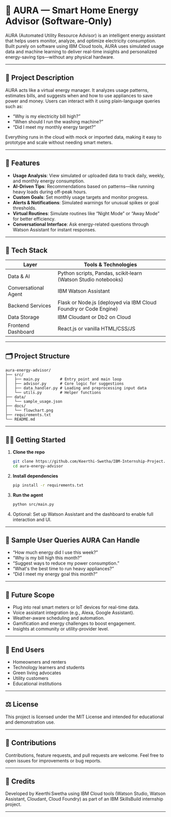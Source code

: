 # 🔋 AURA — Smart Home Energy Advisor (Software‑Only)

AURA (Automated Utility Resource Advisor) is an intelligent energy assistant that helps users monitor, analyze, and optimize electricity consumption. Built purely on software using IBM Cloud tools, AURA uses simulated usage data and machine learning to deliver real-time insights and personalized energy-saving tips—without any physical hardware.

---

## 📌 Project Description

AURA acts like a virtual energy manager. It analyzes usage patterns, estimates bills, and suggests when and how to use appliances to save power and money. Users can interact with it using plain-language queries such as:

- “Why is my electricity bill high?”
- “When should I run the washing machine?”
- “Did I meet my monthly energy target?”

Everything runs in the cloud with mock or imported data, making it easy to prototype and scale without needing smart meters.

---

## 🚀 Features

- **Usage Analysis**: View simulated or uploaded data to track daily, weekly, and monthly energy consumption.  
- **AI-Driven Tips**: Recommendations based on patterns—like running heavy loads during off-peak hours.  
- **Custom Goals**: Set monthly usage targets and monitor progress.  
- **Alerts & Notifications**: Simulated warnings for unusual spikes or goal thresholds.  
- **Virtual Routines**: Simulate routines like “Night Mode” or “Away Mode” for better efficiency.  
- **Conversational Interface**: Ask energy-related questions through Watson Assistant for instant responses.

---

## 🧰 Tech Stack

| Layer               | Tools & Technologies                               |
|---------------------|----------------------------------------------------|
| Data & AI           | Python scripts, Pandas, scikit‑learn (Watson Studio notebooks) |
| Conversational Agent| IBM Watson Assistant                              |
| Backend Services    | Flask or Node.js (deployed via IBM Cloud Foundry or Code Engine) |
| Data Storage        | IBM Cloudant or Db2 on Cloud                      |
| Frontend Dashboard  | React.js or vanilla HTML/CSS/JS                   |

---

## 🗂️ Project Structure

```
aura-energy-advisor/
├── src/
│   ├── main.py         # Entry point and main loop
│   ├── advisor.py      # Core logic for suggestions
│   ├── data_handler.py # Loading and preprocessing input data
│   └── utils.py        # Helper functions
├── data/
│   └── sample_usage.json
├── docs/
│   └── flowchart.png
├── requirements.txt
└── README.md
```

---

## 🧑‍💻 Getting Started

1. **Clone the repo**  
   ```bash
   git clone https://github.com/Keerthi‑Swetha/IBM‑Internship‑Project.git
   cd aura-energy-advisor
   ```

2. **Install dependencies**  
   ```bash
   pip install -r requirements.txt
   ```

3. **Run the agent**  
   ```bash
   python src/main.py
   ```

4. Optional: Set up Watson Assistant and the dashboard to enable full interaction and UI.

---

## 💬 Sample User Queries AURA Can Handle

- “How much energy did I use this week?”
- “Why is my bill high this month?”
- “Suggest ways to reduce my power consumption.”
- “What's the best time to run heavy appliances?”
- “Did I meet my energy goal this month?”

---

## 🔮 Future Scope

- Plug into real smart meters or IoT devices for real-time data.  
- Voice assistant integration (e.g., Alexa, Google Assistant).  
- Weather-aware scheduling and automation.  
- Gamification and energy challenges to boost engagement.  
- Insights at community or utility-provider level.

---

## 👥 End Users

- Homeowners and renters  
- Technology learners and students  
- Green living advocates  
- Utility customers  
- Educational institutions

---

## ⚖️ License

This project is licensed under the MIT License and intended for educational and demonstration use.

---

## 🙌 Contributions

Contributions, feature requests, and pull requests are welcome. Feel free to open issues for improvements or bug reports.

---

## 📄 Credits

Developed by Keerthi Swetha using IBM Cloud tools (Watson Studio, Watson Assistant, Cloudant, Cloud Foundry) as part of an IBM SkillsBuild internship project.

---